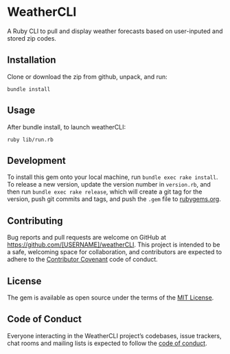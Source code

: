 # WeatherCLI

A Ruby CLI to pull and display weather forecasts based on user-inputed and stored zip codes.

## Installation

Clone or download the zip from github, unpack, and run:

`bundle install`

## Usage

After bundle install, to launch weatherCLI:

`ruby lib/run.rb`

## Development

To install this gem onto your local machine, run `bundle exec rake install`. To release a new version, update the version number in `version.rb`, and then run `bundle exec rake release`, which will create a git tag for the version, push git commits and tags, and push the `.gem` file to [rubygems.org](https://rubygems.org).

## Contributing

Bug reports and pull requests are welcome on GitHub at https://github.com/[USERNAME]/weatherCLI. This project is intended to be a safe, welcoming space for collaboration, and contributors are expected to adhere to the [Contributor Covenant](http://contributor-covenant.org) code of conduct.

## License

The gem is available as open source under the terms of the [MIT License](https://opensource.org/licenses/MIT).

## Code of Conduct

Everyone interacting in the WeatherCLI project’s codebases, issue trackers, chat rooms and mailing lists is expected to follow the [code of conduct](https://github.com/[USERNAME]/weatherCLI/blob/master/CODE_OF_CONDUCT.md).
